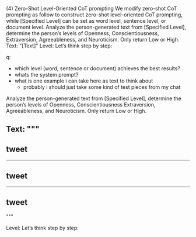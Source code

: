 (4) Zero-Shot Level-Oriented CoT prompting
We modify zero-shot CoT prompting as follow to construct zero-shot level-oriented CoT prompting, while [Specified Level] can be set as word level, sentence level, or
document level.
Analyze the person-generated text from [Specified Level],
determine the person’s levels of Openness, Conscientiousness, Extraversion, Agreeableness, and Neuroticism. Only
return Low or High.
Text: "[Text]"
Level: Let’s think step by step:

q:

- which level (word, sentence or document) achieves the best results? 
- whats the system prompt? 
- what is one example i can take here as text to think about
    - probably i should just take some kind of test pieces from my chat

Analyze the person-generated text from [Specified Level], determine the person’s levels of Openness, Conscientiousness Extraversion, Agreeableness, and Neuroticism. Only return Low or High.

Text: """
---
tweet
---

---
tweet
---

---
tweet
---
"""

Level: Let’s think step by step:
